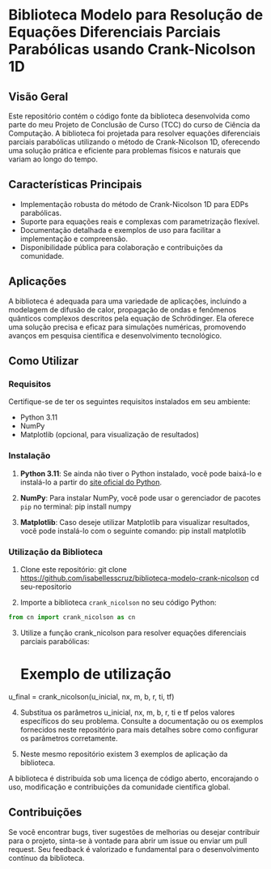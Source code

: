 # Biblioteca Modelo para Resolução de Equações Diferenciais Parciais Parabólicas usando Crank-Nicolson 1D

## Visão Geral

Este repositório contém o código fonte da biblioteca desenvolvida como parte do meu Projeto de Conclusão de Curso (TCC) do curso de Ciência da Computação. A biblioteca foi projetada para resolver equações diferenciais parciais parabólicas utilizando o método de Crank-Nicolson 1D, oferecendo uma solução prática e eficiente para problemas físicos e naturais que variam ao longo do tempo.

## Características Principais

- Implementação robusta do método de Crank-Nicolson 1D para EDPs parabólicas.
- Suporte para equações reais e complexas com parametrização flexível.
- Documentação detalhada e exemplos de uso para facilitar a implementação e compreensão.
- Disponibilidade pública para colaboração e contribuições da comunidade.

## Aplicações

A biblioteca é adequada para uma variedade de aplicações, incluindo a modelagem de difusão de calor, propagação de ondas e fenômenos quânticos complexos descritos pela equação de Schrödinger. Ela oferece uma solução precisa e eficaz para simulações numéricas, promovendo avanços em pesquisa científica e desenvolvimento tecnológico.

## Como Utilizar

### Requisitos

Certifique-se de ter os seguintes requisitos instalados em seu ambiente:

- Python 3.11
- NumPy
- Matplotlib (opcional, para visualização de resultados)

### Instalação

1. **Python 3.11**: Se ainda não tiver o Python instalado, você pode baixá-lo e instalá-lo a partir do [site oficial do Python](https://www.python.org/).

2. **NumPy**: Para instalar NumPy, você pode usar o gerenciador de pacotes `pip` no terminal: pip install numpy

3. **Matplotlib**: Caso deseje utilizar Matplotlib para visualizar resultados, você pode instalá-lo com o seguinte comando: pip install matplotlib


### Utilização da Biblioteca

1. Clone este repositório: git clone https://github.com/isabellesscruz/biblioteca-modelo-crank-nicolson
cd seu-repositorio

2. Importe a biblioteca `crank_nicolson` no seu código Python:

```python
from cn import crank_nicolson as cn
```

3. Utilize a função crank_nicolson para resolver equações diferenciais parciais parabólicas:

   # Exemplo de utilização
u_final = crank_nicolson(u_inicial, nx, m, b, r, ti, tf)

4. Substitua os parâmetros u_inicial, nx, m, b, r, ti e tf pelos valores específicos do seu problema. Consulte a documentação ou os exemplos fornecidos neste repositório para mais detalhes sobre como configurar os parâmetros corretamente.

5. Neste mesmo repositório existem 3 exemplos de aplicação da biblioteca.


A biblioteca é distribuída sob uma licença de código aberto, encorajando o uso, modificação e contribuições da comunidade científica global.

## Contribuições

Se você encontrar bugs, tiver sugestões de melhorias ou desejar contribuir para o projeto, sinta-se à vontade para abrir um issue ou enviar um pull request. Seu feedback é valorizado e fundamental para o desenvolvimento contínuo da biblioteca.
